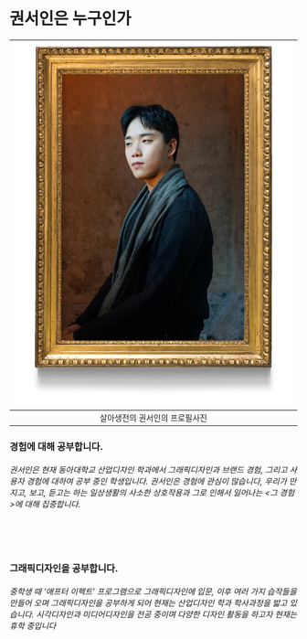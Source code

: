 # 권서인은 누구인가



|![alt text](https://github.com/seoinkwon/About-Seoinkwon/blob/240d8abc1aabbc09497b84952d6c43fec240721e/권서인.jpg "살아생전의 권서인 프로필")|
|:---:|
|살아생전의 권서인의 프로필사진|


### 경험에 대해 공부합니다.

###### 권서인은 현재 동아대학교 산업디자인 학과에서 그래픽디자인과 브랜드 경험, 그리고 사용자 경험에 대하여 공부 중인 학생입니다. 권서인은 경험에 관심이 많습니다, 우리가 만지고, 보고, 듣고는 하는 일상생활의 사소한 상호작용과 그로 인해서 일어나는 <그 경험>에 대해 집중합니다.


<br></br>


### 그래픽디자인을 공부합니다.

###### 중학생 때 '애프터 이펙트' 프로그램으로 그래픽디자인에 입문, 이후 여러 가지 습작들을 만들어 오며 그래픽디자인을 공부하게 되어 현재는 산업디자인 학과 학사과정을 밟고 있습니다. 시각디자인과 미디어디자인을 전공 중이며 다양한 디자인 활동을 하고자 현재는 휴학 중입니다



